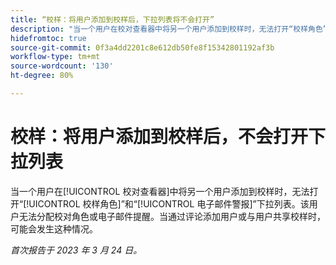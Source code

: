 ```yaml
---
title: “校样：将用户添加到校样后，下拉列表将不会打开”
description: "当一个用户在校对查看器中将另一个用户添加到校样时，无法打开“校样角色”和“电子邮件警报”下拉列表。该用户无法分配校对角色或电子邮件提醒。当通过评论添加用户或与用户共享校样时，可能会发生这种情况。"
hidefromtoc: true
source-git-commit: 0f3a4dd2201c8e612db50fe8f15342801192af3b
workflow-type: tm+mt
source-wordcount: '130'
ht-degree: 80%

---
```



# 校样：将用户添加到校样后，不会打开下拉列表

<!--This article is on WF and WFP TOCs-->

当一个用户在[!UICONTROL 校对查看器]中将另一个用户添加到校样时，无法打开“[!UICONTROL 校样角色]”和“[!UICONTROL 电子邮件警报]”下拉列表。该用户无法分配校对角色或电子邮件提醒。当通过评论添加用户或与用户共享校样时，可能会发生这种情况。

_首次报告于 2023 年 3 月 24 日。_

